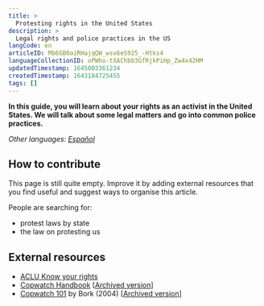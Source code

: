 ```yaml
---
title: >
  Protesting rights in the United States
description: >
  Legal rights and police practices in the US
langCode: en
articleID: Mb6GB0aiRHajqQW_wsv6eS925_-Htks4
languageCollectionID: oPWho-tXAChbb3GfRjkPiHp_Zw4x42HM
updatedTimestamp: 1645003361234
createdTimestamp: 1643184725455
tags: []
---
```


**In this guide, you will learn about your rights as an activist in the United States. We will talk about some legal matters and go into common police practices.**

_Other languages:_ [_Español_](/es/rights/united-states)

## How to contribute

This page is still quite empty. Improve it by adding external resources that you find useful and suggest ways to organise this article.

People are searching for:

-   protest laws by state
-   the law on protesting us

## External resources

-   [ACLU Know your rights](https://www.aclu.org/know-your-rights/protesters-rights/)
-   [Copwatch Handbook](http://destructables.org/sites/default/files/destructable/step/downloads/Handbook_06.pdf) \[[Archived version](https://web.archive.org/web/20200927165525/http://destructables.org/sites/default/files/destructable/step/downloads/Handbook_06.pdf)\]
-   [Copwatch 101](http://destructables.org/sites/default/files/destructable/step/downloads/Copwatch101.PDF) by Bork (2004) \[[Archived version](https://web.archive.org/web/20170915003217/http://destructables.org/sites/default/files/destructable/step/downloads/Copwatch101.PDF)\]